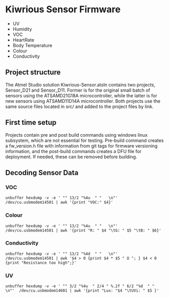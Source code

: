 # Kiwrious Sensor Firmware
- UV 
- Humidity
- VOC
- HeartRate
- Body Temperature
- Colour
- Conductivity

## Project structure
The Atmel Studio solution Kiwrious-Sensor.atsln contains two projects, Sensor_D21 and Sensor_D11. Former is for the original small batch of sensors using the ATSAMD21G18A microcontroller, while the latter is for new sensors using ATSAMD11D14A microcontroller. Both projects use the same source files located in src/ and added to the project files by link. 

## First time setup
Projects contain pre and post build commands using windows linux subsystem, which are not essential for testing. Pre-build command creates a fw_version.h file with information from git tags for firmware versioning information, and the post-build commands creates a DFU file for deployment. If needed, these can be removed before building. 


## Decoding Sensor Data
### VOC 
```
unbuffer hexdump -v -e ' "" 13/2 "%4u  " "   \n"'  /dev/cu.usbmodem14501 | awk '{print "VOC:" $4}'
```
### Colour
```
unbuffer hexdump -v -e ' "" 13/2 "%4u  " "   \n"'  /dev/cu.usbmodem14501 | awk '{print "R: " $4 "\tG: " $5 "\tB: " $6}'
```

### Conductivity
```
unbuffer hexdump -v -e ' "" 13/2 "%4d  " "   \n"'  /dev/cu.usbmodem14501 | awk '$4 > 0 {print $4 * $5 " Ω "; } $4 < 0 {print "Resistance too high";}'
```
### UV
```
unbuffer hexdump -v -e ' "" 3/2 "%4u  " 2/4 " %.2f " 6/2 "%d  " "   \n"'  /dev/cu.usbmodem14601 | awk '{print "Lux: "$4 "\tUVi: " $5 }'
```

